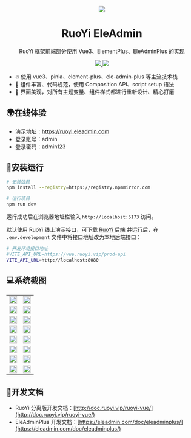 <p align="center">
  <img src="https://cdn.eleadmin.com/20200610/20230820a4.png"/>
</p>

<h1 align="center">RuoYi EleAdmin</h1>

<p align="center">RuoYi 框架前端部分使用 Vue3、ElementPlus、EleAdminPlus 的实现</p>

<p align="center">
	<a href="https://gitee.com/y_project/RuoYi-Vue">
    <img src="https://img.shields.io/badge/RuoYi-v3.8.9-brightgreen"/>
  </a>
	<a href="https://plus.eleadmin.com">
    <img src="https://img.shields.io/badge/EleAdminPlus-v1.3.0-blue"/>
  </a>
</p>

- 🔥 使用 vue3、pinia、element-plus、ele-admin-plus 等主流技术栈
- 💪 组件丰富、代码规范，使用 Composition API、script setup 语法
- 🌈 界面美观，对所有主题变量、组件样式都进行重新设计、精心打磨

## 🌍在线体验

- 演示地址：https://ruoyi.eleadmin.com
- 登录账号：admin
- 登录密码：admin123

## 🔨安装运行

```bash
# 安装依赖
npm install --registry=https://registry.npmmirror.com

# 运行项目
npm run dev
```

运行成功后在浏览器地址栏输入 `http://localhost:5173` 访问。

默认使用 RuoYi 线上演示接口，可下载 [RuoYi 后端](https://gitee.com/y_project/RuoYi-Vue) 并运行后，在 `.env.development` 文件中将接口地址改为本地后端接口：

```bash
# 开发环境接口地址
#VITE_API_URL=https://vue.ruoyi.vip/prod-api
VITE_API_URL=http://localhost:8080
```

## 💻系统截图

<table align="center" cellspacing="0" cellpadding="0">
  <tbody>
    <tr>
      <td align="center" valign="middle">
        <img width="100%" src="https://cdn.eleadmin.com/20200610/2023082001.jpeg"/>
      </td>
      <td align="center" valign="middle">
        <img width="100%" src="https://cdn.eleadmin.com/20200610/2023082002.jpeg"/>
      </td>
    </tr>
    <tr>
      <td align="center" valign="middle">
        <img width="100%" src="https://cdn.eleadmin.com/20200610/2023082003.jpeg"/>
      </td>
      <td align="center" valign="middle">
        <img width="100%" src="https://cdn.eleadmin.com/20200610/2023082004.jpeg"/>
      </td>
    </tr>
    <tr>
      <td align="center" valign="middle">
        <img width="100%" src="https://cdn.eleadmin.com/20200610/2023082005.jpeg"/>
      </td>
      <td align="center" valign="middle">
        <img width="100%" src="https://cdn.eleadmin.com/20200610/2023082006.jpeg"/>
      </td>
    </tr>
    <tr>
      <td align="center" valign="middle">
        <img width="100%" src="https://cdn.eleadmin.com/20200610/2023082007.jpeg"/>
      </td>
      <td align="center" valign="middle">
        <img width="100%" src="https://cdn.eleadmin.com/20200610/2023082008.jpeg"/>
      </td>
    </tr>
    <tr>
      <td align="center" valign="middle">
        <img width="100%" src="https://cdn.eleadmin.com/20200610/2023082009.jpeg"/>
      </td>
      <td align="center" valign="middle">
        <img width="100%" src="https://cdn.eleadmin.com/20200610/2023082010.jpeg"/>
      </td>
    </tr>
    <tr>
      <td align="center" valign="middle">
        <img width="100%" src="https://cdn.eleadmin.com/20200610/2023082011.jpeg"/>
      </td>
      <td align="center" valign="middle">
        <img width="100%" src="https://cdn.eleadmin.com/20200610/2023082012.jpeg"/>
      </td>
    </tr>
    <tr>
      <td align="center" valign="middle">
        <img width="100%" src="https://cdn.eleadmin.com/20200610/2023082013.jpeg"/>
      </td>
      <td align="center" valign="middle">
        <img width="100%" src="https://cdn.eleadmin.com/20200610/2023082014.jpeg"/>
      </td>
    </tr>
    <tr>
      <td align="center" valign="middle">
        <img width="100%" src="https://cdn.eleadmin.com/20200610/2023082015.jpeg"/>
      </td>
      <td align="center" valign="middle">
        <img width="100%" src="https://cdn.eleadmin.com/20200610/2023082016.jpeg"/>
      </td>
    </tr>
    </tbody>
</table>

## 📖开发文档

- RuoYi 分离版开发文档：[http://doc.ruoyi.vip/ruoyi-vue/](http://doc.ruoyi.vip/ruoyi-vue/)
- EleAdminPlus 开发文档：[https://eleadmin.com/doc/eleadminplus/](https://eleadmin.com/doc/eleadminplus/)
